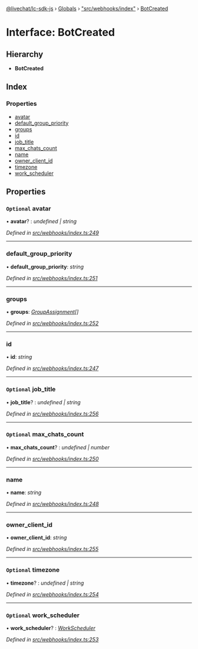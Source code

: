 [@livechat/lc-sdk-js](../README.md) › [Globals](../globals.md) › ["src/webhooks/index"](../modules/_src_webhooks_index_.md) › [BotCreated](_src_webhooks_index_.botcreated.md)

# Interface: BotCreated

## Hierarchy

* **BotCreated**

## Index

### Properties

* [avatar](_src_webhooks_index_.botcreated.md#optional-avatar)
* [default_group_priority](_src_webhooks_index_.botcreated.md#default_group_priority)
* [groups](_src_webhooks_index_.botcreated.md#groups)
* [id](_src_webhooks_index_.botcreated.md#id)
* [job_title](_src_webhooks_index_.botcreated.md#optional-job_title)
* [max_chats_count](_src_webhooks_index_.botcreated.md#optional-max_chats_count)
* [name](_src_webhooks_index_.botcreated.md#name)
* [owner_client_id](_src_webhooks_index_.botcreated.md#owner_client_id)
* [timezone](_src_webhooks_index_.botcreated.md#optional-timezone)
* [work_scheduler](_src_webhooks_index_.botcreated.md#optional-work_scheduler)

## Properties

### `Optional` avatar

• **avatar**? : *undefined | string*

*Defined in [src/webhooks/index.ts:249](https://github.com/livechat/lc-sdk-js/blob/ac28f06/src/webhooks/index.ts#L249)*

___

###  default_group_priority

• **default_group_priority**: *string*

*Defined in [src/webhooks/index.ts:251](https://github.com/livechat/lc-sdk-js/blob/ac28f06/src/webhooks/index.ts#L251)*

___

###  groups

• **groups**: *[GroupAssignment](_src_webhooks_index_.groupassignment.md)[]*

*Defined in [src/webhooks/index.ts:252](https://github.com/livechat/lc-sdk-js/blob/ac28f06/src/webhooks/index.ts#L252)*

___

###  id

• **id**: *string*

*Defined in [src/webhooks/index.ts:247](https://github.com/livechat/lc-sdk-js/blob/ac28f06/src/webhooks/index.ts#L247)*

___

### `Optional` job_title

• **job_title**? : *undefined | string*

*Defined in [src/webhooks/index.ts:256](https://github.com/livechat/lc-sdk-js/blob/ac28f06/src/webhooks/index.ts#L256)*

___

### `Optional` max_chats_count

• **max_chats_count**? : *undefined | number*

*Defined in [src/webhooks/index.ts:250](https://github.com/livechat/lc-sdk-js/blob/ac28f06/src/webhooks/index.ts#L250)*

___

###  name

• **name**: *string*

*Defined in [src/webhooks/index.ts:248](https://github.com/livechat/lc-sdk-js/blob/ac28f06/src/webhooks/index.ts#L248)*

___

###  owner_client_id

• **owner_client_id**: *string*

*Defined in [src/webhooks/index.ts:255](https://github.com/livechat/lc-sdk-js/blob/ac28f06/src/webhooks/index.ts#L255)*

___

### `Optional` timezone

• **timezone**? : *undefined | string*

*Defined in [src/webhooks/index.ts:254](https://github.com/livechat/lc-sdk-js/blob/ac28f06/src/webhooks/index.ts#L254)*

___

### `Optional` work_scheduler

• **work_scheduler**? : *[WorkScheduler](../modules/_src_webhooks_index_.md#workscheduler)*

*Defined in [src/webhooks/index.ts:253](https://github.com/livechat/lc-sdk-js/blob/ac28f06/src/webhooks/index.ts#L253)*
